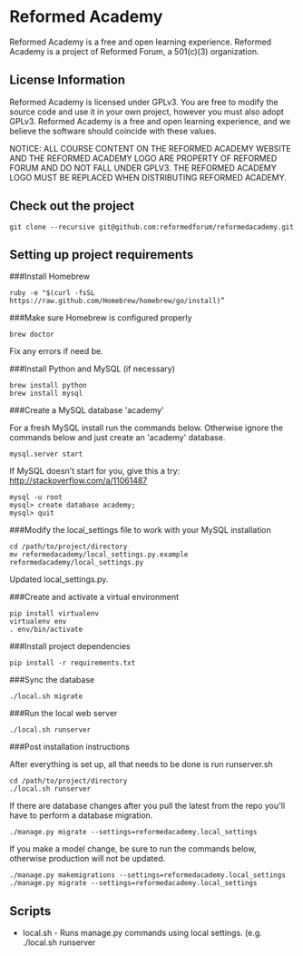 Reformed Academy
======

Reformed Academy is a free and open learning experience.
Reformed Academy is a project of Reformed Forum, a 501(c)(3) organization.

License Information
---------------------------
Reformed Academy is licensed under GPLv3. You are free to modify the source code and
use it in your own project, however you must also adopt GPLv3. Reformed Academy is a free and open
learning experience, and we believe the software should coincide with these values.

NOTICE: ALL COURSE CONTENT ON THE REFORMED ACADEMY WEBSITE AND THE REFORMED ACADEMY LOGO ARE
PROPERTY OF REFORMED FORUM AND DO NOT FALL UNDER GPLV3. THE REFORMED ACADEMY LOGO MUST BE 
REPLACED WHEN DISTRIBUTING REFORMED ACADEMY.


Check out the project
---------------------------

    git clone --recursive git@github.com:reformedforum/reformedacademy.git

Setting up project requirements
-------------------------------

###Install Homebrew

    ruby -e "$(curl -fsSL https://raw.github.com/Homebrew/homebrew/go/install)”

###Make sure Homebrew is configured properly

    brew doctor

Fix any errors if need be.

###Install Python and MySQL (if necessary)

    brew install python
    brew install mysql

###Create a MySQL database 'academy'

For a fresh MySQL install run the commands below. Otherwise ignore the commands below and just create an 'academy' database.

    mysql.server start

If MySQL doesn't start for you, give this a try: http://stackoverflow.com/a/11061487

    mysql -u root
    mysql> create database academy;
    mysql> quit

###Modify the local_settings file to work with your MySQL installation

    cd /path/to/project/directory
    mv reformedacademy/local_settings.py.example reformedacademy/local_settings.py

Updated local_settings.py.

###Create and activate a virtual environment

    pip install virtualenv
    virtualenv env
    . env/bin/activate

###Install project dependencies

    pip install -r requirements.txt

###Sync the database

    ./local.sh migrate

###Run the local web server

    ./local.sh runserver

###Post installation instructions

After everything is set up, all that needs to be done is run runserver.sh

    cd /path/to/project/directory
    ./local.sh runserver

If there are database changes after you pull the latest from the repo you'll have to perform a database migration.

    ./manage.py migrate --settings=reformedacademy.local_settings

If you make a model change, be sure to run the commands below, otherwise production will not be updated.

    ./manage.py makemigrations --settings=reformedacademy.local_settings
    ./manage.py migrate --settings=reformedacademy.local_settings

Scripts
-------------------------------

* local.sh - Runs manage.py commands using local settings. (e.g. ./local.sh runserver
